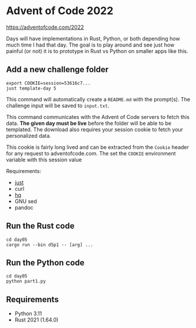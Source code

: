 # Advent of Code 2022

https://adventofcode.com/2022

Days will have implementations in Rust, Python, or both depending how much time
I had that day. The goal is to play around and see just how painful (or not) it
is to prototype in Rust vs Python on smaller apps like this.

## Add a new challenge folder
```
export COOKIE=session=53616c7...
just template-day 5
```
This command will automatically create a `README.md` with the prompt(s). 
The challenge input will be saved to `input.txt`.

This command communicates with the Advent of Code servers to fetch this data.
**The given day must be live** before the folder will be able to be templated.
The download also requires your session cookie to fetch your personalized data.

This cookie is fairly long lived and can be extracted from the `Cookie` header
for any request to adventofcode.com. The set the `COOKIE` environment variable
with this session value

Requirements:
* [just](https://github.com/casey/just)
* curl
* [hq](https://github.com/coderobe/hq)
* GNU sed
* pandoc

## Run the Rust code
```
cd day05
cargo run --bin d5p1 -- [arg] ...
```

## Run the Python code
```
cd day05
python part1.py
```

## Requirements
* Python 3.11
* Rust 2021 (1.64.0)
